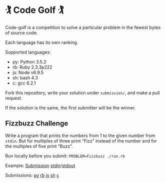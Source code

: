 # 🏌 Code Golf 🏌

Code-golf is a competition to solve a particular problem in the fewest bytes of source code.

Each language has its own ranking.

Supported languages:
 - py: Python 3.5.2
 - rb: Ruby 2.3.3p222
 - js: Node v6.9.5
 - sh: bash 4.3
 - c: gcc 6.2.1

Fork this repository, write your solution under `submission/`, and make a pull request.

If the solution is the same, the first submitter will be the winner.

## Fizzbuzz Challenge

Write a program that prints the numbers from 1 to the given number from `stdin`. But for multiples of three print “Fizz” instead of the number and for the multiples of five print “Buzz”.

Run locally before you submit: `PROBLEM=Fizzbuzz ./run.rb`

Example: [Submission](https://github.com/stewartpark/codegolf/pull/1) [stdin](https://github.com/stewartpark/codegolf/blob/master/problems/Fizzbuzz/17.in)/[stdout](https://github.com/stewartpark/codegolf/blob/master/problems/Fizzbuzz/17.out)

Submissions:
[py](https://github.com/stewartpark/codegolf/pulls?utf8=%E2%9C%93&q=is%3Apr%20is%3Aopen%20label%3AFizzbuzz%20label%3Apy)
[rb](https://github.com/stewartpark/codegolf/pulls?utf8=%E2%9C%93&q=is%3Apr%20is%3Aopen%20label%3AFizzbuzz%20label%3Arb)
[js](https://github.com/stewartpark/codegolf/pulls?utf8=%E2%9C%93&q=is%3Apr%20is%3Aopen%20label%3AFizzbuzz%20label%3Ajs)
[sh](https://github.com/stewartpark/codegolf/pulls?utf8=%E2%9C%93&q=is%3Apr%20is%3Aopen%20label%3AFizzbuzz%20label%3Ash)
[c](https://github.com/stewartpark/codegolf/pulls?utf8=%E2%9C%93&q=is%3Apr%20is%3Aopen%20label%3AFizzbuzz%20label%3Ac)
